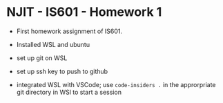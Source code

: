 # NJIT - IS601 - Homework 1

- First homework assignment of IS601.
- Installed WSL and ubuntu
- set up git on WSL
- set up ssh key to push to github

- integrated WSL with VSCode; use `code-insiders .` in the approrpriate git directory in WSl to start a session

